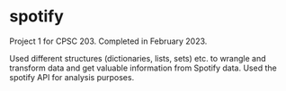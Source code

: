 # spotify
Project 1 for CPSC 203. Completed in February 2023.

Used different structures (dictionaries, lists, sets) etc. to wrangle and transform data and get valuable information from Spotify data. Used the spotify API for analysis purposes.
